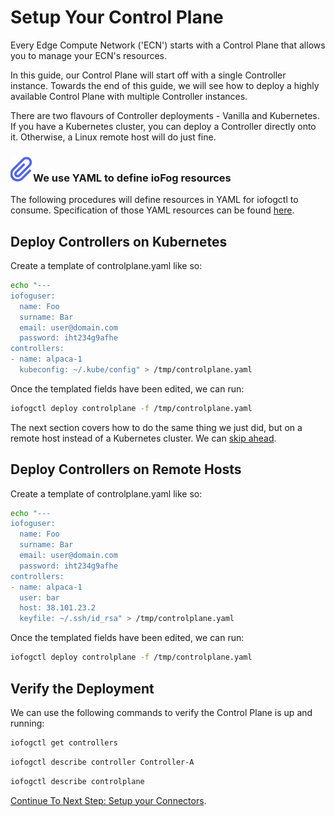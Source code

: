 # Setup Your Control Plane

Every Edge Compute Network ('ECN') starts with a Control Plane that allows you to manage your ECN's resources.

In this guide, our Control Plane will start off with a single Controller instance. Towards the end of this guide, we will see how to deploy a highly available Control Plane with multiple Controller instances.

There are two flavours of Controller deployments - Vanilla and Kubernetes. If you have a Kubernetes cluster, you can deploy a Controller directly onto it. Otherwise, a Linux remote host will do just fine.

<aside class="notifications note">
  <h3><img src="/images/icos/ico-note.svg" alt="">We use YAML to define ioFog resources</h3>
  <p>The following procedures will define resources in YAML for iofogctl to consume. Specification of those YAML resources can be found <a href=../tools/iofogctl/stack-yaml-spec.html>here</a>.</p>
</aside>

## Deploy Controllers on Kubernetes

Create a template of controlplane.yaml like so:

```bash
echo "---
iofoguser:
  name: Foo
  surname: Bar
  email: user@domain.com
  password: iht234g9afhe
controllers:
- name: alpaca-1
  kubeconfig: ~/.kube/config" > /tmp/controlplane.yaml
```

Once the templated fields have been edited, we can run:

```bash
iofogctl deploy controlplane -f /tmp/controlplane.yaml
```

The next section covers how to do the same thing we just did, but on a remote host instead of a Kubernetes cluster. We can <a href=#verify-the-deployment>skip ahead</a>.

## Deploy Controllers on Remote Hosts

Create a template of controlplane.yaml like so:

```bash
echo "---
iofoguser:
  name: Foo
  surname: Bar
  email: user@domain.com
  password: iht234g9afhe
controllers:
- name: alpaca-1
  user: bar
  host: 38.101.23.2
  keyfile: ~/.ssh/id_rsa" > /tmp/controlplane.yaml
```

Once the templated fields have been edited, we can run:

```bash
iofogctl deploy controlplane -f /tmp/controlplane.yaml
```

## Verify the Deployment

We can use the following commands to verify the Control Plane is up and running:

```bash
iofogctl get controllers
```

```bash
iofogctl describe controller Controller-A
```

```bash
iofogctl describe controlplane
```

[Continue To Next Step: Setup your Connectors](setup-your-connectors.html).
